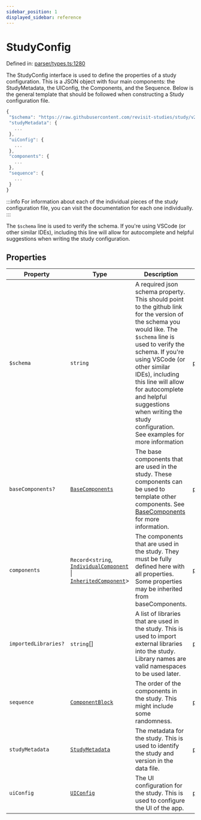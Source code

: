 ```yaml
---
sidebar_position: 1
displayed_sidebar: reference
---
```


# StudyConfig

Defined in: [parser/types.ts:1280](https://github.com/revisit-studies/study/blob/79149c8bf8bccdc63f81d04e34de6bd5b26d533d/src/parser/types.ts#L1280)

The StudyConfig interface is used to define the properties of a study configuration. This is a JSON object with four main components: the StudyMetadata, the UIConfig, the Components, and the Sequence. Below is the general template that should be followed when constructing a Study configuration file.

```js
{
 "$schema": "https://raw.githubusercontent.com/revisit-studies/study/v2.0.0/src/parser/StudyConfigSchema.json",
 "studyMetadata": {
   ...
 },
 "uiConfig": {
   ...
 },
 "components": {
   ...
 },
 "sequence": {
   ...
 }
}
```

:::info
For information about each of the individual pieces of the study configuration file, you can visit the documentation for each one individually.
:::
<br/>

The `$schema` line is used to verify the schema. If you're using VSCode (or other similar IDEs), including this line will allow for autocomplete and helpful suggestions when writing the study configuration.

## Properties

| Property | Type | Description | Defined in |
| ------ | ------ | ------ | ------ |
| <a id="$schema"></a> `$schema` | `string` | A required json schema property. This should point to the github link for the version of the schema you would like. The `$schema` line is used to verify the schema. If you're using VSCode (or other similar IDEs), including this line will allow for autocomplete and helpful suggestions when writing the study configuration. See examples for more information | [parser/types.ts:1282](https://github.com/revisit-studies/study/blob/79149c8bf8bccdc63f81d04e34de6bd5b26d533d/src/parser/types.ts#L1282) |
| <a id="basecomponents"></a> `baseComponents?` | [`BaseComponents`](../type-aliases/BaseComponents.md) | The base components that are used in the study. These components can be used to template other components. See [BaseComponents](../../type-aliases/BaseComponents) for more information. | [parser/types.ts:1290](https://github.com/revisit-studies/study/blob/79149c8bf8bccdc63f81d04e34de6bd5b26d533d/src/parser/types.ts#L1290) |
| <a id="components"></a> `components` | `Record`\<`string`, [`IndividualComponent`](../type-aliases/IndividualComponent.md) \| [`InheritedComponent`](../type-aliases/InheritedComponent.md)\> | The components that are used in the study. They must be fully defined here with all properties. Some properties may be inherited from baseComponents. | [parser/types.ts:1292](https://github.com/revisit-studies/study/blob/79149c8bf8bccdc63f81d04e34de6bd5b26d533d/src/parser/types.ts#L1292) |
| <a id="importedlibraries"></a> `importedLibraries?` | `string`[] | A list of libraries that are used in the study. This is used to import external libraries into the study. Library names are valid namespaces to be used later. | [parser/types.ts:1288](https://github.com/revisit-studies/study/blob/79149c8bf8bccdc63f81d04e34de6bd5b26d533d/src/parser/types.ts#L1288) |
| <a id="sequence"></a> `sequence` | [`ComponentBlock`](ComponentBlock.md) | The order of the components in the study. This might include some randomness. | [parser/types.ts:1294](https://github.com/revisit-studies/study/blob/79149c8bf8bccdc63f81d04e34de6bd5b26d533d/src/parser/types.ts#L1294) |
| <a id="studymetadata"></a> `studyMetadata` | [`StudyMetadata`](StudyMetadata.md) | The metadata for the study. This is used to identify the study and version in the data file. | [parser/types.ts:1284](https://github.com/revisit-studies/study/blob/79149c8bf8bccdc63f81d04e34de6bd5b26d533d/src/parser/types.ts#L1284) |
| <a id="uiconfig"></a> `uiConfig` | [`UIConfig`](UIConfig.md) | The UI configuration for the study. This is used to configure the UI of the app. | [parser/types.ts:1286](https://github.com/revisit-studies/study/blob/79149c8bf8bccdc63f81d04e34de6bd5b26d533d/src/parser/types.ts#L1286) |
